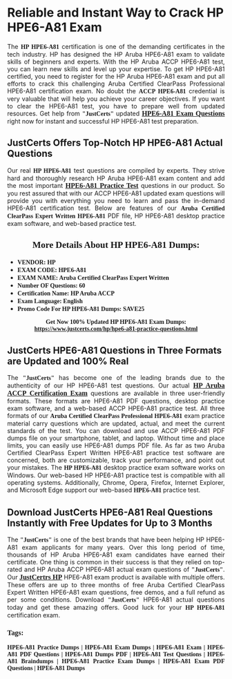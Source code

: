 <h1><strong>Reliable and Instant Way to Crack HP HPE6-A81 Exam</strong></h1>

<p style="text-align: justify;">The <span style="font-family:Georgia,serif;"><strong>HP HPE6-A81</strong></span> certification is one of the demanding certificates in the tech industry. HP has designed the HP Aruba HPE6-A81 exam to validate skills of beginners and experts. With the HP Aruba ACCP HPE6-A81 test, you can learn new skills and level up your expertise. To get HP HPE6-A81 certified, you need to register for the HP Aruba HPE6-A81 exam and put all efforts to crack this challenging Aruba Certified ClearPass Professional HPE6-A81 certification exam. No doubt the <span style="font-family:Georgia,serif;"><strong>ACCP HPE6-A81</strong></span> credential is very valuable that will help you achieve your career objectives. If you want to clear the HPE6-A81 test, you have to prepare well from updated resources. Get help from <span style="font-size:14px;"><span style="font-family:Georgia,serif;"><strong>"JustCerts"</strong></span></span> updated <a href="https://www.justcerts.com/hp/hpe6-a81-practice-questions.html"><span style="font-size:16px;"><span style="font-family:Georgia,serif;"><strong>HPE6-A81 Exam Questions</strong></span></span></a> right now for instant and successful HP HPE6-A81 test preparation.</p>

<h2><strong>JustCerts Offers Top-Notch HP HPE6-A81 Actual Questions </strong></h2>

<p style="text-align: justify;">Our real <span style="font-family:Georgia,serif;"><strong>HP HPE6-A81</strong></span> test questions are compiled by experts. They strive hard and thoroughly research HP Aruba HPE6-A81 exam content and add the most important <a href="https://www.justcerts.com/hp/hpe6-a81-practice-questions.html"><span style="font-size:16px;"><span style="font-family:Georgia,serif;"><strong>HPE6-A81 Practice Test</strong></span></span></a> questions in our product. So you rest assured that with our ACCP HPE6-A81 updated exam questions will provide you with everything you need to learn and pass the in-demand HPE6-A81 certification test. Below are features of our <span style="font-family:Georgia,serif;"><strong>Aruba Certified ClearPass Expert Written HPE6-A81</strong></span> PDF file, HP HPE6-A81 desktop practice exam software, and web-based practice test.</p>

<h2 style="text-align: center;"><strong><span style="font-family:Georgia,serif;">More Details About HP HPE6-A81 Dumps:</span></strong></h2>

<ul>
	<li style="text-align: justify;"><span style="font-size:14px;"><span style="font-family:Georgia,serif;"><strong>VENDOR: HP</strong></span></span></li>
	<li style="text-align: justify;"><span style="font-size:14px;"><span style="font-family:Georgia,serif;"><strong>EXAM CODE: HPE6-A81</strong></span></span></li>
	<li style="text-align: justify;"><span style="font-size:14px;"><span style="font-family:Georgia,serif;"><strong>EXAM NAME: Aruba Certified ClearPass Expert Written</strong></span></span></li>
	<li style="text-align: justify;"><span style="font-size:14px;"><span style="font-family:Georgia,serif;"><strong>Number OF Questions: 60</strong></span></span></li>
	<li style="text-align: justify;"><span style="font-size:14px;"><span style="font-family:Georgia,serif;"><strong>Certification Name: HP Aruba ACCP</strong></span></span></li>
	<li style="text-align: justify;"><span style="font-size:14px;"><span style="font-family:Georgia,serif;"><strong>Exam Language: English</strong></span></span></li>
	<li style="text-align: justify;"><span style="font-size:14px;"><span style="font-family:Georgia,serif;"><strong>Promo Code For HP HPE6-A81 Dumps: SAVE25</strong></span></span></li>
</ul>

<p style="text-align: center;"><strong><span style="font-family:Georgia,serif;"><span style="font-size:14px;">Get Now 100% Updated HP HPE6-A81 Exam Dumps:</span> <a href="https://www.justcerts.com/hp/hpe6-a81-practice-questions.html">https://www.justcerts.com/hp/hpe6-a81-practice-questions.html</a></span></strong></p>

<h2><strong>JustCerts HPE6-A81 Questions in Three Formats are Updated and 100% Real</strong></h2>

<p style="text-align: justify;">The <span style="font-size:14px;"><span style="font-family:Georgia,serif;"><strong>"JustCerts"</strong></span></span> has become one of the leading brands due to the authenticity of our HP HPE6-A81 test questions. Our actual <a href="https://www.justcerts.com/hp/hp-aruba-certification-exams.html"><span style="font-size:16px;"><span style="font-family:Georgia,serif;"><strong>HP Aruba ACCP Certification Exam</strong></span></span></a> questions are available in three user-friendly formats. These formats are HPE6-A81 PDF questions, desktop practice exam software, and a web-based ACCP HPE6-A81 practice test. All three formats of our <strong><span style="font-family:Georgia,serif;">Aruba Certified ClearPass Professional HPE6-A81</span></strong> exam practice material carry questions which are updated, actual, and meet the current standards of the test. You can download and use ACCP HPE6-A81 PDF dumps file on your smartphone, tablet, and laptop. Without time and place limits, you can easily use HPE6-A81 dumps PDF file. As far as two Aruba Certified ClearPass Expert Written HPE6-A81 practice test software are concerned, both are customizable, track your performance, and point out your mistakes. The <span style="font-family:Georgia,serif;"><strong>HP HPE6-A81</strong></span> desktop practice exam software works on Windows. Our web-based HP HPE6-A81 practice test is compatible with all operating systems. Additionally, Chrome, Opera, Firefox, Internet Explorer, and Microsoft Edge support our web-based <span style="font-family:Georgia,serif;"><strong>HPE6-A81 </strong></span> practice test.</p>

<h2><strong>Download JustCerts HPE6-A81 Real Questions Instantly with Free Updates for Up to 3 Months</strong></h2>

<p style="text-align: justify;">The <span style="font-family:Georgia,serif;"><span style="font-size:14px;"><strong>"JustCerts"</strong></span></span> is one of the best brands that have been helping HP HPE6-A81 exam applicants for many years. Over this long period of time, thousands of HP Aruba HPE6-A81 exam candidates have earned their certificate. One thing is common in their success is that they relied on top-rated and HP Aruba ACCP HPE6-A81 actual exam questions of <span style="font-family:Georgia,serif;"><span style="font-size:14px;"><strong>"JustCerts"</strong></span></span>. Our <a href="https://www.justcerts.com/hp-certification-exams.html"><span style="font-size:16px;"><span style="font-family:Georgia,serif;"><strong>JustCertrs HP</strong></span></span></a> HPE6-A81 exam product is available with multiple offers. These offers are up to three months of free Aruba Certified ClearPass Expert Written HPE6-A81 exam questions, free demos, and a full refund as per some conditions. Download <span style="font-family:Georgia,serif;"><span style="font-size:14px;"><strong>"JustCerts"</strong></span></span> HPE6-A81 actual questions today and get these amazing offers. Good luck for your <span style="font-family:Georgia,serif;"><strong>HP HPE6-A81</strong></span> certification exam.</p>

<h3 style="text-align: justify;"><span style="font-family:Georgia,serif;"><strong>Tags:</strong></span></h3>

<p style="text-align: justify;"><span style="font-family:Georgia,serif;"><strong>HPE6-A81 Practice Dumps | HPE6-A81 Exam Dumps | HPE6-A81 Exam | HPE6-A81 PDF Questions | HPE6-A81 Dumps PDF | HPE6-A81 Test Questions | HPE6-A81 Braindumps | HPE6-A81 Practice Exam Dumps | HPE6-A81 Exam PDF Questions | HPE6-A81 Dumps</strong></span></p>
